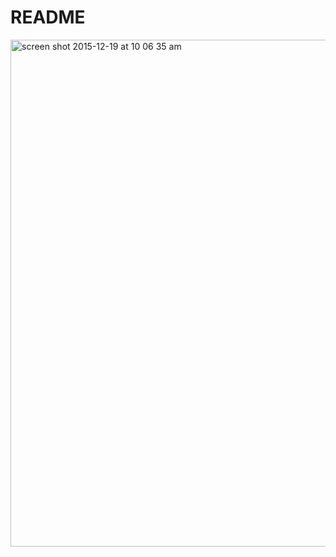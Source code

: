 # README

<img width="811" alt="screen shot 2015-12-19 at 10 06 35 am" src="https://cloud.githubusercontent.com/assets/111218/11914521/42f56ce0-a638-11e5-91f2-d5c74f49ed36.png">
